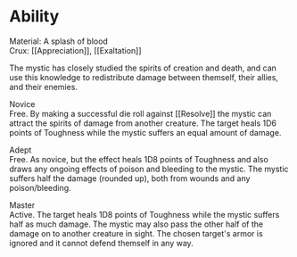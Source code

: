 # Ability
Material: A splash of blood<br>Crux: [[Appreciation]], [[Exaltation]]

The mystic has closely studied the spirits of creation and death, and can use this knowledge to redistribute damage between themself, their allies, and their enemies.

Novice<br>Free. By making a successful die roll against [[Resolve]] the mystic can attract the spirits of damage from another creature. The target heals 1D6 points of Toughness while the mystic suffers an equal amount of damage.

Adept<br>Free. As novice, but the effect heals 1D8 points of Toughness and also draws any ongoing effects of poison and bleeding to the mystic. The mystic suffers half the damage (rounded up), both from wounds and any poison/bleeding.

Master<br>Active. The target heals 1D8 points of Toughness while the mystic suffers half as much damage. The mystic may also pass the other half of the damage on to another creature in sight. The chosen target's armor is ignored and it cannot defend themself in any way.